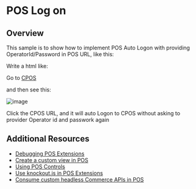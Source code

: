 # POS  Log on
## Overview

This sample is to show how to implement POS  Auto Logon with providing OperatorId/Password in POS URL, like this:

Write a html like:
<!DOCTYPE html>
<html lang="en">
<head>
    <meta charset="UTF-8">
    <meta http-equiv="X-UA-Compatible" content="IE=edge">
    <meta name="viewport" content="width=device-width, initial-scale=1.0">
    <title>Document</title>
</head>
<body>
    Go to <a href="https://<your CPOS>devpos.axcloud.dynamics.com/?username=000160&password=123">CPOS</a>
</body>
</html>

and then see this:

![image](https://github.com/zhangguanghuib/NewCommerceSDK/assets/14832260/00da02ac-92f1-4677-b1e9-b15b7282faff)

Click the CPOS  URL,  and it will auto Logon to CPOS without asking to provider Operator id and passwork again



## Additional Resources
- [Debugging POS Extensions](https://docs.microsoft.com/en-us/dynamics365/commerce/dev-itpro/pos-extension/debug-pos-extension#run-and-debug-cloud-pos)
- [Create a custom view in POS](https://docs.microsoft.com/en-us/dynamics365/commerce/dev-itpro/pos-extension/custom-pos-view)
- [Using POS Controls](https://docs.microsoft.com/en-us/dynamics365/commerce/dev-itpro/pos-extension/controls-pos-extension)
- [Use knockout.js in POS Extensions](https://docs.microsoft.com/en-us/dynamics365/commerce/dev-itpro/pos-extension/knockout-pos-extension)
- [Consume custom headless Commerce APIs in POS](https://docs.microsoft.com/en-us/dynamics365/commerce/dev-itpro/pos-extension/consume-apis-pos)
